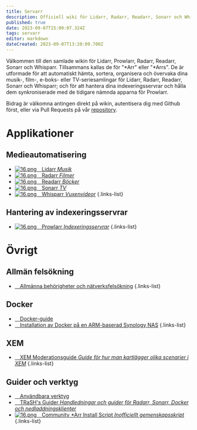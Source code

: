 ```yaml
---
title: Servarr
description: Officiell wiki för Lidarr, Radarr, Readarr, Sonarr och Whisparr
published: true
date: 2023-09-07T15:09:07.324Z
tags: servarr
editor: markdown
dateCreated: 2023-09-07T13:20:09.700Z
---
```


Välkommen till den samlade wikin för Lidarr, Prowlarr, Radarr, Readarr, Sonarr och Whisparr. Tillsammans kallas de för "\*Arr" eller "\*Arrs". De är utformade för att automatiskt hämta, sortera, organisera och övervaka dina musik-, film-, e-boks- eller TV-seriesamlingar för Lidarr, Radarr, Readarr, Sonarr och Whisparr; och för att hantera dina indexeringsservrar och hålla dem synkroniserade med de tidigare nämnda apparna för Prowlarr.

Bidrag är välkomna antingen direkt på wikin, autentisera dig med Github först, eller via Pull Requests på vår [repository](https://github.com/Servarr/Wiki).

# Applikationer

## Medieautomatisering

- [![16.png](/assets/lidarr/logos/16.png)&emsp;Lidarr *Musik*](/lidarr)
- [![16.png](/assets/radarr/logos/16.png)&emsp;Radarr *Filmer*](/radarr)
- [![16.png](/assets/readarr/logos/16.png)&emsp;Readarr *Böcker*](/readarr)
- [![16.png](/assets/sonarr/logos/16.png)&emsp;Sonarr *TV*](/sonarr)
- [![16.png](/assets/whisparr/logos/16.png)&emsp;Whisparr *Vuxenvideor*](/whisparr)
{.links-list}

## Hantering av indexeringsservrar

- [![16.png](/assets/prowlarr/logos/16.png)&emsp;Prowlarr *Indexeringsservrar*](/prowlarr)
{.links-list}

# Övrigt

## Allmän felsökning

- [<i class="far fa-life-ring"></i>&emsp;Allmänna behörigheter och nätverksfelsökning](/permissions-and-networking)
{.links-list}

## Docker

- [<i class="fab fa-docker"></i>&emsp;Docker-guide](/docker-guide)
- [<i class="fas fa-box-open"></i>&emsp;Installation av Docker på en ARM-baserad Synology NAS](/docker-arm-synology)
{.links-list}

## XEM

- [<i class="fab fa-xing"></i>&emsp;XEM Moderationsguide *Guide för hur man kartlägger olika scenarier i XEM*](/sonarr/xem-guide)
{.links-list}

## Guider och verktyg

- [<i class="fas fa-tools"></i>&emsp;Användbara verktyg](/useful-tools)
- [<i class="fas fa-trash-alt"></i>&emsp;TRaSH's Guider *Handledningar och guider för Radarr, Sonarr, Docker och nedladdningsklienter*](https://trash-guides.info/)
- [![16.png](/assets/servarr/servarr_dark_fav_16.png)&emsp;Community \*Arr Install Script *Inofficiellt gemenskapsskript*](/install-script)
{.links-list}